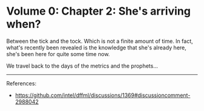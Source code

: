 # Volume 0: Chapter 2: She's arriving when?

Between the tick and the tock. Which is not a finite amount
of time. In fact, what's recently been revealed is the
knowledge that she's already here, she's been here for quite
some time now.

We travel back to the days of the metrics and the prophets...

---

References:

- https://github.com/intel/dffml/discussions/1369#discussioncomment-2988042